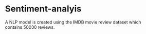 # Sentiment-analyis
A NLP model is created using the IMDB movie review dataset which contains 50000 reviews.

